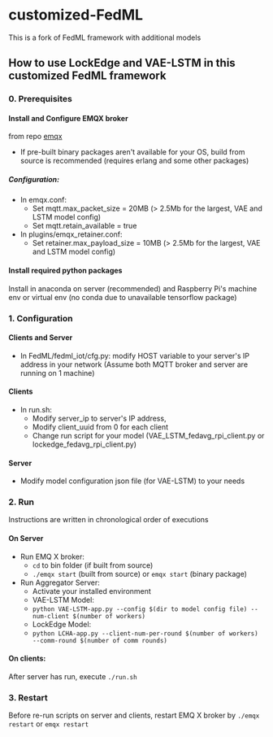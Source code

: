 # customized-FedML
This is a fork of FedML framework with additional models

## How to use LockEdge and VAE-LSTM in this customized FedML framework

### 0. Prerequisites
#### Install and Configure EMQX broker
from repo [emqx](https://github.com/emqx/emqx)
  - If pre-built binary packages aren't available for your OS, build from source is recommended (requires erlang and some other packages)
##### Configuration:
  - In emqx.conf:
    - Set mqtt.max_packet_size = 20MB (> 2.5Mb for the largest, VAE and LSTM model config)
    - Set mqtt.retain_available = true
  - In plugins/emqx_retainer.conf:
    - Set retainer.max_payload_size = 10MB (> 2.5Mb for the largest, VAE and LSTM model config)
#### Install required python packages
Install in anaconda on server (recommended) and Raspberry Pi's machine env or virtual env (no conda due to unavailable tensorflow package)

### 1. Configuration
#### Clients and Server
- In FedML/fedml_iot/cfg.py: modify HOST variable to your server's IP address in your network (Assume both MQTT broker and server are running on 1 machine)
#### Clients
- In run.sh: 
  - Modify server_ip to server's IP address, 
  - Modify client_uuid from 0 for each client
  - Change run script for your model (VAE_LSTM_fedavg_rpi_client.py or lockedge_fedavg_rpi_client.py)
#### Server
- Modify model configuration json file (for VAE-LSTM) to your needs

### 2. Run
Instructions are written in chronological order of executions
#### On Server
- Run EMQ X broker:
  - `cd` to bin folder (if built from source)
  - `./emqx start` (built from source) or `emqx start` (binary package)
- Run Aggregator Server:
  - Activate your installed environment
  - VAE-LSTM Model: 
  -   `python VAE-LSTM-app.py --config $(dir to model config file) --num-client $(number of workers)`
  - LockEdge Model: 
  -   `python LCHA-app.py --client-num-per-round $(number of workers) --comm-round $(number of comm rounds)`
 #### On clients:
 After server has run, execute `./run.sh`

### 3. Restart 
Before re-run scripts on server and clients, restart EMQ X broker by `./emqx restart` or `emqx restart`
